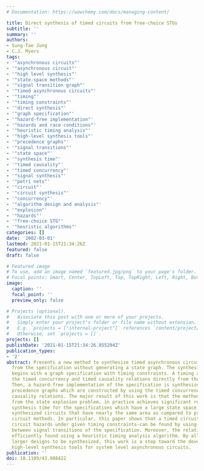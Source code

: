 ```yaml
---
# Documentation: https://wowchemy.com/docs/managing-content/

title: Direct synthesis of timed circuits from free-choice STGs
subtitle: ''
summary: ''
authors:
- Sung-Tae Jung
- C.J. Myers
tags:
- '"asynchronous circuits"'
- '"asynchronous circuit"'
- '"high level synthesis"'
- '"state-space methods"'
- '"signal transition graph"'
- '"timed asynchronous circuits"'
- '"timing"'
- '"timing constraints"'
- '"direct synthesis"'
- '"graph specification"'
- '"hazard-free implementation"'
- '"hazards and race conditions"'
- '"heuristic timing analysis"'
- '"high-level synthesis tools"'
- '"precedence graphs"'
- '"signal transitions"'
- '"state space"'
- '"synthesis time"'
- '"timed causality"'
- '"timed concurrency"'
- '"signal synthesis"'
- '"petri nets"'
- '"circuit"'
- '"circuit synthesis"'
- '"concurrency"'
- '"algorithm design and analysis"'
- '"explosion"'
- '"hazards"'
- '"free-choice STG"'
- '"heuristic algorithms"'
categories: []
date: '2002-03-01'
lastmod: 2021-01-15T21:34:26Z
featured: false
draft: false

# Featured image
# To use, add an image named `featured.jpg/png` to your page's folder.
# Focal points: Smart, Center, TopLeft, Top, TopRight, Left, Right, BottomLeft, Bottom, BottomRight.
image:
  caption: ''
  focal_point: ''
  preview_only: false

# Projects (optional).
#   Associate this post with one or more of your projects.
#   Simply enter your project's folder or file name without extension.
#   E.g. `projects = ["internal-project"]` references `content/project/deep-learning/index.md`.
#   Otherwise, set `projects = []`.
projects: []
publishDate: '2021-01-15T21:34:26.855294Z'
publication_types:
- '2'
abstract: Presents a new method to synthesize timed asynchronous circuits directly
  from the specification without generating a state graph. The synthesis procedure
  begins with a graph specification with timing constraints. A timing analysis extracts
  the timed concurrency and timed causality relations directly from the specification.
  Then, a hazard-free implementation of the specification is synthesized by analyzing
  precedence graphs which are constructed by using the timed concurrency and timed
  causality relations. The major result of this work is that the method does not suffer
  from the state explosion problem, in practice achieves significant reductions in
  synthesis time for the specifications which have a large state space, and generates
  synthesized circuits that have nearly the same area as compared to previous timed
  circuit methods. In particular, this paper shows that a timed circuit-not containing
  circuit hazards under given timing constraints-can be found by using the relations
  between signal transitions of the specification. Moreover, the relations can be
  efficiently found using a heuristic timing analysis algorithm. By allowing significantly
  larger designs to be synthesized, this work is a step toward the development of
  high-level synthesis tools for system level asynchronous circuits.
publication: ''
doi: 10.1109/43.986422
---
```

